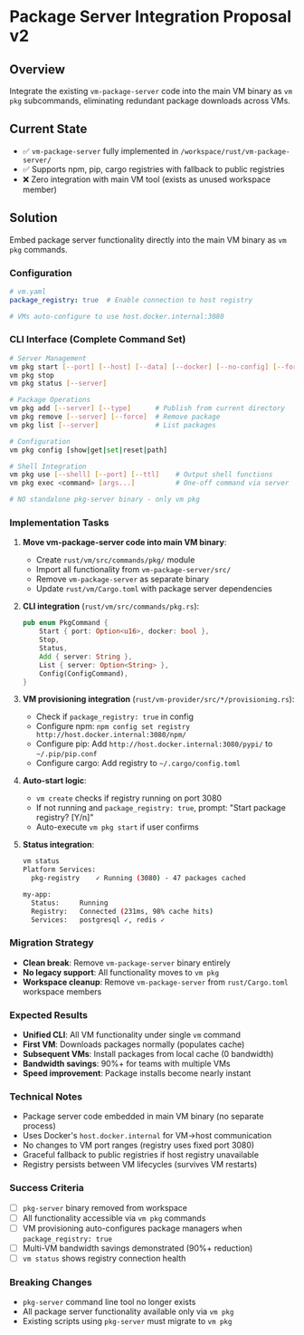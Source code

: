 # Package Server Integration Proposal v2

## Overview
Integrate the existing `vm-package-server` code into the main VM binary as `vm pkg` subcommands, eliminating redundant package downloads across VMs.

## Current State
- ✅ `vm-package-server` fully implemented in `/workspace/rust/vm-package-server/`
- ✅ Supports npm, pip, cargo registries with fallback to public registries
- ❌ Zero integration with main VM tool (exists as unused workspace member)

## Solution
Embed package server functionality directly into the main VM binary as `vm pkg` commands.

### Configuration
```yaml
# vm.yaml
package_registry: true  # Enable connection to host registry

# VMs auto-configure to use host.docker.internal:3080
```

### CLI Interface (Complete Command Set)
```bash
# Server Management
vm pkg start [--port] [--host] [--data] [--docker] [--no-config] [--foreground]
vm pkg stop
vm pkg status [--server]

# Package Operations
vm pkg add [--server] [--type]      # Publish from current directory
vm pkg remove [--server] [--force]  # Remove package
vm pkg list [--server]              # List packages

# Configuration
vm pkg config [show|get|set|reset|path]

# Shell Integration
vm pkg use [--shell] [--port] [--ttl]    # Output shell functions
vm pkg exec <command> [args...]          # One-off command via server

# NO standalone pkg-server binary - only vm pkg
```

### Implementation Tasks

1. **Move vm-package-server code into main VM binary**:
   - Create `rust/vm/src/commands/pkg/` module
   - Import all functionality from `vm-package-server/src/`
   - Remove `vm-package-server` as separate binary
   - Update `rust/vm/Cargo.toml` with package server dependencies

2. **CLI integration** (`rust/vm/src/commands/pkg.rs`):
   ```rust
   pub enum PkgCommand {
       Start { port: Option<u16>, docker: bool },
       Stop,
       Status,
       Add { server: String },
       List { server: Option<String> },
       Config(ConfigCommand),
   }
   ```

3. **VM provisioning integration** (`rust/vm-provider/src/*/provisioning.rs`):
   - Check if `package_registry: true` in config
   - Configure npm: `npm config set registry http://host.docker.internal:3080/npm/`
   - Configure pip: Add `http://host.docker.internal:3080/pypi/` to `~/.pip/pip.conf`
   - Configure cargo: Add registry to `~/.cargo/config.toml`

4. **Auto-start logic**:
   - `vm create` checks if registry running on port 3080
   - If not running and `package_registry: true`, prompt: "Start package registry? [Y/n]"
   - Auto-execute `vm pkg start` if user confirms

5. **Status integration**:
   ```bash
   vm status
   Platform Services:
     pkg-registry    ✓ Running (3080) - 47 packages cached

   my-app:
     Status:     Running
     Registry:   Connected (231ms, 98% cache hits)
     Services:   postgresql ✓, redis ✓
   ```

### Migration Strategy
- **Clean break**: Remove `vm-package-server` binary entirely
- **No legacy support**: All functionality moves to `vm pkg`
- **Workspace cleanup**: Remove `vm-package-server` from `rust/Cargo.toml` workspace members

### Expected Results
- **Unified CLI**: All VM functionality under single `vm` command
- **First VM**: Downloads packages normally (populates cache)
- **Subsequent VMs**: Install packages from local cache (0 bandwidth)
- **Bandwidth savings**: 90%+ for teams with multiple VMs
- **Speed improvement**: Package installs become nearly instant

### Technical Notes
- Package server code embedded in main VM binary (no separate process)
- Uses Docker's `host.docker.internal` for VM→host communication
- No changes to VM port ranges (registry uses fixed port 3080)
- Graceful fallback to public registries if host registry unavailable
- Registry persists between VM lifecycles (survives VM restarts)

### Success Criteria
- [ ] `pkg-server` binary removed from workspace
- [ ] All functionality accessible via `vm pkg` commands
- [ ] VM provisioning auto-configures package managers when `package_registry: true`
- [ ] Multi-VM bandwidth savings demonstrated (90%+ reduction)
- [ ] `vm status` shows registry connection health

### Breaking Changes
- `pkg-server` command line tool no longer exists
- All package server functionality available only via `vm pkg`
- Existing scripts using `pkg-server` must migrate to `vm pkg`